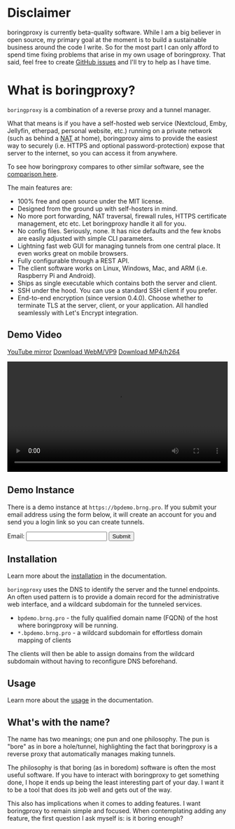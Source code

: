 # Disclaimer

boringproxy is currently beta-quality software. While I am a big believer in
open source, my primary goal at the moment is to build a sustainable
business around the code I write. So for the most part I can only afford to
spend time fixing problems that arise in my own usage of boringproxy. That
said, feel free to create
[GitHub issues](https://github.com/boringproxy/boringproxy/issues)
and I'll try to help as I have time.

# What is boringproxy?

<!--
You're using it right now! The website you're reading is hosted on my home
computer, through boringproxy.
-->

`boringproxy` is a combination of a reverse proxy and a tunnel manager.

What that means is if you have a self-hosted web service (Nextcloud, Emby,
Jellyfin, etherpad, personal website, etc.) running on a private network (such as behind a
[NAT] at home), boringproxy aims to provide the easiest way to securely (i.e.
HTTPS and optional password-protection) expose that server to the internet, so you can
access it from anywhere.

To see how boringproxy compares to other similar software, see the
[comparison here](/tunneling-comparison/).

The main features are:

* 100% free and open source under the MIT license.
* Designed from the ground up with self-hosters in mind.
* No more port forwarding, NAT traversal, firewall rules, HTTPS certificate
  management, etc etc. Let boringproxy handle it all for you.
* No config files. Seriously, none. It has nice defaults and the few knobs are
  easily adjusted with simple CLI parameters.
* Lightning fast web GUI for managing tunnels from one central place. It even
  works great on mobile browsers.
* Fully configurable through a REST API.
* The client software works on Linux, Windows, Mac, and ARM (i.e. Raspberry Pi
  and Android).
* Ships as single executable which contains both the server and client.
* SSH under the hood. You can use a standard SSH client if you prefer.
* End-to-end encryption (since version 0.4.0). Choose whether to terminate TLS
  at the server, client, or your application. All handled seamlessly with
  Let's Encrypt integration.

## Demo Video

<a href='https://www.youtube.com/watch?v=-kACP0X6E-I'>YouTube mirror</a>
<a href='/demo.webm' download='boringproxy_demo.webm'>Download WebM/VP9</a>
<a href='/demo.mp4' download='boringproxy_demo.mp4'>Download MP4/h264</a>

<video controls width="100%">
  <source src="/demo.webm" type="video/webm">
  <source src="/demo.mp4" type="video/mp4">
  Sorry, your browser doesn't support embedded videos.
</video>

## Demo Instance

There is a demo instance at `https://bpdemo.brng.pro`. If you submit your email
address using the form below, it will create an account for you and send you
a login link so you can create tunnels.

<form action='https://demo-signup.boringproxy.io/request' method='POST'>
  <label for='email-input'>Email:</label>
  <input type='text' id='email-input' name='email'>
  <input type='submit' class='button'>
</form>

## Installation

Learn more about the [installation](/installation/) in the documentation.

`boringproxy` uses the DNS to identify the server and the tunnel endpoints. An often used pattern is to provide a domain record for the administrative web interface, and a wildcard subdomain for the tunneled services.

* `bpdemo.brng.pro` - the fully qualified domain name (FQDN) of the host where boringproxy will be running.
* `*.bpdemo.brng.pro` - a wildcard subdomain for effortless domain mapping of clients

The clients will then be able to assign domains from the wildcard subdomain without having to reconfigure DNS beforehand.

## Usage

Learn more about the [usage](/usage/) in the documentation.

## What's with the name?

The name has two meanings; one pun and one philosophy. The pun is "bore" as in
bore a hole/tunnel, highlighting the fact that boringproxy is a reverse proxy
that automatically manages making tunnels.

The philosophy is that boring (as in boredom) software is often the most useful
software.  If you have to interact with boringproxy to get something done, I
hope it ends up being the least interesting part of your day. I want it to be a
tool that does its job well and gets out of the way.

This also has implications when it comes to adding features. I want boringproxy
to remain simple and focused. When contemplating adding any feature, the first
question I ask myself is: is it boring enough?

[NAT]: https://en.wikipedia.org/wiki/Network_address_translation
